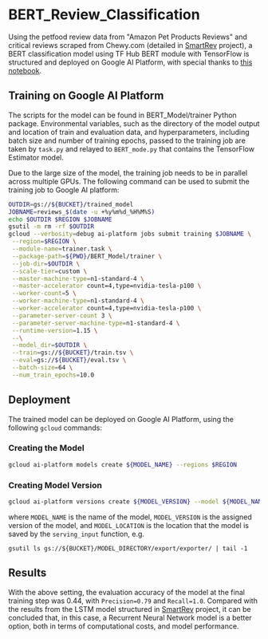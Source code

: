 # BERT_Review_Classification
Using the petfood review data from "Amazon Pet Products Reviews" and critical reviews scraped from Chewy.com (detailed in [SmartRev](https://github.com/MelissaKR/SmartRev) project), a BERT classification model using TF Hub BERT module with TensorFlow is structured and deployed on Google AI Platform, with special thanks to [this notebook](https://colab.research.google.com/github/google-research/bert/blob/master/predicting_movie_reviews_with_bert_on_tf_hub.ipynb).

## Training on Google AI Platform

The scripts for the model can be found in BERT_Model/trainer Python package. Environmental variables, such as the directory of the model output and location of train and evaluation data, and hyperparameters, including batch size and number of training epochs, passed to the training job are taken by `task.py` and relayed to `BERT_mode.py` that contains the TensorFlow Estimator model.

Due to the large size of the model, the training job needs to be in parallel across multiple GPUs. The following command can be used to submit the training job to Google AI platform:
 
```bash
OUTDIR=gs://${BUCKET}/trained_model
JOBNAME=reviews_$(date -u +%y%m%d_%H%M%S)
echo $OUTDIR $REGION $JOBNAME
gsutil -m rm -rf $OUTDIR
gcloud --verbosity=debug ai-platform jobs submit training $JOBNAME \
 --region=$REGION \
 --module-name=trainer.task \
 --package-path=${PWD}/BERT_Model/trainer \
 --job-dir=$OUTDIR \
 --scale-tier=custom \
 --master-machine-type=n1-standard-4 \
 --master-accelerator count=4,type=nvidia-tesla-p100 \
 --worker-count=5 \
 --worker-machine-type=n1-standard-4 \
 --worker-accelerator count=4,type=nvidia-tesla-p100 \
 --parameter-server-count 3 \
 --parameter-server-machine-type=n1-standard-4 \
 --runtime-version=1.15 \
 --\
 --model_dir=$OUTDIR \
 --train=gs://${BUCKET}/train.tsv \
 --eval=gs://${BUCKET}/eval.tsv \
 --batch-size=64 \
 --num_train_epochs=10.0
```

## Deployment

The trained model can be deployed on Google AI Platform, using the following `gcloud` commands:

### Creating the Model

```bash
gcloud ai-platform models create ${MODEL_NAME} --regions $REGION
```

### Creating Model Version
```bash
gcloud ai-platform versions create ${MODEL_VERSION} --model ${MODEL_NAME} --origin ${MODEL_LOCATION} --runtime-version=1.15
```

where `MODEL_NAME` is the name of the model, `MODEL_VERSION` is the assigned version of the model, and `MODEL_LOCATION` is the location that the model is saved by the `serving_input` function, e.g. 
```
gsutil ls gs://${BUCKET}/MODEL_DIRECTORY/export/exporter/ | tail -1
```

## Results

With the above setting, the evaluation accuracy of the model at the final training step was 0.44, with `Precision=0.79` and `Recall=1.0`. Compared with the results from the LSTM model structured in [SmartRev](https://github.com/MelissaKR/SmartRev) project, it can be concluded that, in this case, a Recurrent Neural Network model is a better option, both in terms of computational costs, and model performance. 

 
